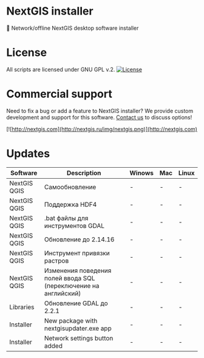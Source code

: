 # NextGIS installer

:dvd: Network/offline NextGIS desktop software installer

# License

All scripts are licensed under GNU GPL v.2.
[![License](https://img.shields.io/badge/License-GPL%20v2-blue.svg?maxAge=2592000)]()

# Commercial support

Need to fix a bug or add a feature to NextGIS installer? We provide custom
development and support for this software.
[Contact us](http://nextgis.ru/en/contact/) to discuss options!

[![http://nextgis.com](http://nextgis.ru/img/nextgis.png)](http://nextgis.com)

# Updates

| Software | Description | Winows | Mac | Linux |
|---|---|---|---|---|
| NextGIS QGIS | Самообновление | - | - | - |
| NextGIS QGIS | Поддержка HDF4 | - | - | - |
| NextGIS QGIS | .bat файлы для  инструментов GDAL | - | - | - |
| NextGIS QGIS | Обновление до 2.14.16 | - | - | - |
| NextGIS QGIS | Инструмент привязки растров | - | - | - |
| NextGIS QGIS | Изменения поведения полей ввода SQL (переключение на английский) | - | - | - |
| Libraries | Обновление GDAL до 2.2.1 | - | - | - |
| Installer | New package with nextgisupdater.exe app | - | - | - |
| Installer | Network settings button added | - | - | - |
